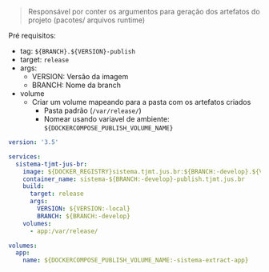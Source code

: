 > Responsável por conter os argumentos para geração dos artefatos do projeto (pacotes/ arquivos runtime)

Pré requisitos:
- tag: `${BRANCH}.${VERSION}-publish`
- target: `release`
- args:
    - VERSION: Versão da imagem
    - BRANCH: Nome da branch
- volume
    - Criar um volume mapeando para a pasta com os artefatos criados
        - Pasta padrão (`/var/release/`)
        - Nomear usando variavel de ambiente: `${DOCKERCOMPOSE_PUBLISH_VOLUME_NAME}`    

```yml
version: '3.5'

services:
  sistema-tjmt-jus-br:
    image: ${DOCKER_REGISTRY}sistema.tjmt.jus.br:${BRANCH:-develop}.${VERSION:-local}-publish
    container_name: sistema-${BRANCH:-develop}-publish.tjmt.jus.br
    build:
      target: release
      args:
        VERSION: ${VERSION:-local}
        BRANCH: ${BRANCH:-develop}
    volumes:
      - app:/var/release/

volumes:
  app:
    name: ${DOCKERCOMPOSE_PUBLISH_VOLUME_NAME:-sistema-extract-app}
```